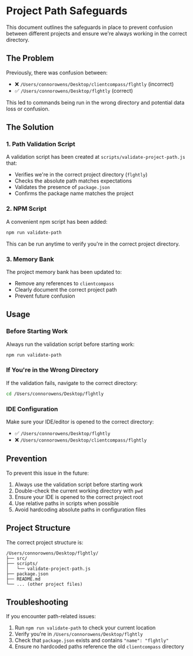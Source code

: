 # Project Path Safeguards

This document outlines the safeguards in place to prevent confusion between different projects and ensure we're always working in the correct directory.

## The Problem

Previously, there was confusion between:
- ❌ `/Users/connorowens/Desktop/clientcompass/flghtly` (incorrect)
- ✅ `/Users/connorowens/Desktop/flghtly` (correct)

This led to commands being run in the wrong directory and potential data loss or confusion.

## The Solution

### 1. Path Validation Script

A validation script has been created at `scripts/validate-project-path.js` that:
- Verifies we're in the correct project directory (`flghtly`)
- Checks the absolute path matches expectations
- Validates the presence of `package.json`
- Confirms the package name matches the project

### 2. NPM Script

A convenient npm script has been added:
```bash
npm run validate-path
```

This can be run anytime to verify you're in the correct project directory.

### 3. Memory Bank

The project memory bank has been updated to:
- Remove any references to `clientcompass`
- Clearly document the correct project path
- Prevent future confusion

## Usage

### Before Starting Work
Always run the validation script before starting work:
```bash
npm run validate-path
```

### If You're in the Wrong Directory
If the validation fails, navigate to the correct directory:
```bash
cd /Users/connorowens/Desktop/flghtly
```

### IDE Configuration
Make sure your IDE/editor is opened to the correct directory:
- ✅ `/Users/connorowens/Desktop/flghtly`
- ❌ `/Users/connorowens/Desktop/clientcompass/flghtly`

## Prevention

To prevent this issue in the future:
1. Always use the validation script before starting work
2. Double-check the current working directory with `pwd`
3. Ensure your IDE is opened to the correct project root
4. Use relative paths in scripts when possible
5. Avoid hardcoding absolute paths in configuration files

## Project Structure

The correct project structure is:
```
/Users/connorowens/Desktop/flghtly/
├── src/
├── scripts/
│   └── validate-project-path.js
├── package.json
├── README.md
└── ... (other project files)
```

## Troubleshooting

If you encounter path-related issues:
1. Run `npm run validate-path` to check your current location
2. Verify you're in `/Users/connorowens/Desktop/flghtly`
3. Check that `package.json` exists and contains `"name": "flghtly"`
4. Ensure no hardcoded paths reference the old `clientcompass` directory
